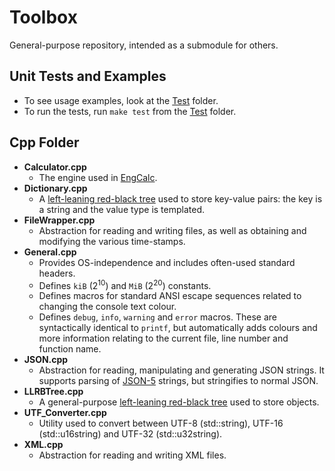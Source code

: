 # Toolbox

General-purpose repository, intended as a submodule for others.

## Unit Tests and Examples

- To see usage examples, look at the [Test](Test) folder.
- To run the tests, run `make test` from the [Test](Test) folder.

## Cpp Folder

- **Calculator.cpp**
    - The engine used in [EngCalc](https://sourceforge.net/p/alwaysontopcalc/wiki).
- **Dictionary.cpp**
    - A [left-leaning red-black tree](https://www.cs.princeton.edu/~rs/talks/LLRB/LLRB.pdf) used to store key-value pairs: the key is a string and the value type is templated.
- **FileWrapper.cpp**
    - Abstraction for reading and writing files, as well as obtaining and modifying the various time-stamps.
- **General.cpp**
    - Provides OS-independence and includes often-used standard headers.
    - Defines `kiB` (2<sup>10</sup>) and `MiB` (2<sup>20</sup>) constants.
    - Defines macros for standard ANSI escape sequences related to changing the console text colour.
    - Defines `debug`, `info`, `warning` and `error` macros.  These are syntactically identical to `printf`, but automatically adds colours and more information relating to the current file, line number and function name.
- **JSON.cpp**
    - Abstraction for reading, manipulating and generating JSON strings.  It supports parsing of [JSON-5](https://json5.org/) strings, but stringifies to normal JSON.
- **LLRBTree.cpp**
    - A general-purpose [left-leaning red-black tree](https://www.cs.princeton.edu/~rs/talks/LLRB/LLRB.pdf) used to store objects.
- **UTF\_Converter.cpp**
    - Utility used to convert between UTF-8 (std::string), UTF-16 (std::u16string) and UTF-32 (std::u32string).
- **XML.cpp**
    - Abstraction for reading and writing XML files.

